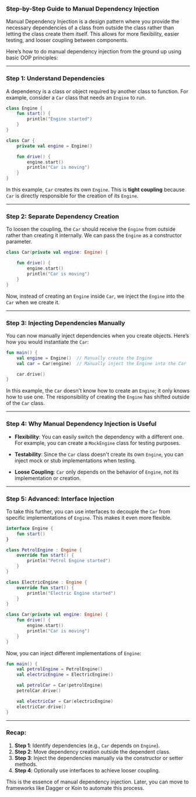 ### Step-by-Step Guide to Manual Dependency Injection

Manual Dependency Injection is a design pattern where you provide the necessary dependencies of a class from outside the class rather than letting the class create them itself. This allows for more flexibility, easier testing, and looser coupling between components.

Here’s how to do manual dependency injection from the ground up using basic OOP principles:

---

### Step 1: **Understand Dependencies**

A dependency is a class or object required by another class to function. For example, consider a `Car` class that needs an `Engine` to run.

```kotlin
class Engine {
    fun start() {
        println("Engine started")
    }
}

class Car {
    private val engine = Engine()

    fun drive() {
        engine.start()
        println("Car is moving")
    }
}
```

In this example, `Car` creates its own `Engine`. This is **tight coupling** because `Car` is directly responsible for the creation of its `Engine`.

---

### Step 2: **Separate Dependency Creation**

To loosen the coupling, the `Car` should receive the `Engine` from outside rather than creating it internally. We can pass the `Engine` as a constructor parameter.

```kotlin
class Car(private val engine: Engine) {

    fun drive() {
        engine.start()
        println("Car is moving")
    }
}
```

Now, instead of creating an `Engine` inside `Car`, we inject the `Engine` into the `Car` when we create it.

---

### Step 3: **Injecting Dependencies Manually**

You can now manually inject dependencies when you create objects. Here’s how you would instantiate the `Car`:

```kotlin
fun main() {
    val engine = Engine()  // Manually create the Engine
    val car = Car(engine)  // Manually inject the Engine into the Car

    car.drive()
}
```

In this example, the `Car` doesn't know how to create an `Engine`; it only knows how to use one. The responsibility of creating the `Engine` has shifted outside of the `Car` class.

---

### Step 4: **Why Manual Dependency Injection is Useful**

- **Flexibility**: You can easily switch the dependency with a different one. For example, you can create a `MockEngine` class for testing purposes.

- **Testability**: Since the `Car` class doesn't create its own `Engine`, you can inject mock or stub implementations when testing.

- **Loose Coupling**: `Car` only depends on the behavior of `Engine`, not its implementation or creation.

---

### Step 5: **Advanced: Interface Injection**

To take this further, you can use interfaces to decouple the `Car` from specific implementations of `Engine`. This makes it even more flexible.

```kotlin
interface Engine {
    fun start()
}

class PetrolEngine : Engine {
    override fun start() {
        println("Petrol Engine started")
    }
}

class ElectricEngine : Engine {
    override fun start() {
        println("Electric Engine started")
    }
}

class Car(private val engine: Engine) {
    fun drive() {
        engine.start()
        println("Car is moving")
    }
}
```

Now, you can inject different implementations of `Engine`:

```kotlin
fun main() {
    val petrolEngine = PetrolEngine()
    val electricEngine = ElectricEngine()

    val petrolCar = Car(petrolEngine)
    petrolCar.drive()

    val electricCar = Car(electricEngine)
    electricCar.drive()
}
```

---

### Recap:
1. **Step 1**: Identify dependencies (e.g., `Car` depends on `Engine`).
2. **Step 2**: Move dependency creation outside the dependent class.
3. **Step 3**: Inject the dependencies manually via the constructor or setter methods.
4. **Step 4**: Optionally use interfaces to achieve looser coupling.

This is the essence of manual dependency injection. Later, you can move to frameworks like Dagger or Koin to automate this process.